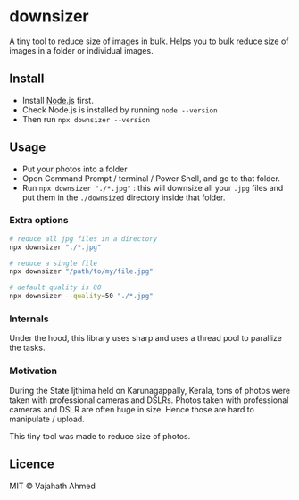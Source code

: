 # downsizer

A tiny tool to reduce size of images in bulk. Helps you to bulk reduce size of images in a folder or individual images.

## Install

- Install [Node.js](https://nodejs.org/en/) first.
- Check Node.js is installed by running `node --version`
- Then run `npx downsizer --version`

## Usage

- Put your photos into a folder
- Open Command Prompt / terminal / Power Shell, and go to that folder.
- Run `npx downsizer "./*.jpg"` : this will downsize all your `.jpg` files and put them in the `./downsized` directory inside that folder.

### Extra options

```bash
# reduce all jpg files in a directory
npx downsizer "./*.jpg"

# reduce a single file
npx downsizer "/path/to/my/file.jpg"

# default quality is 80
npx downsizer --quality=50 "./*.jpg"

```

### Internals

Under the hood, this library uses sharp and uses a thread pool to parallize the tasks.

### Motivation

During the State Ijthima held on Karunagappally, Kerala, tons of photos were taken with professional cameras and DSLRs. Photos taken with professional cameras and DSLR are often huge in size. Hence those are hard to manipulate / upload.

This tiny tool was made to reduce size of photos.

## Licence

MIT &copy; Vajahath Ahmed
